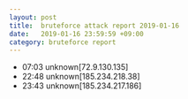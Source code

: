```yaml
---
layout: post
title:  bruteforce attack report 2019-01-16
date:   2019-01-16 23:59:59 +09:00
category: bruteforce report
---
```


* 07:03 unknown[72.9.130.135]
* 22:48 unknown[185.234.218.38]
* 23:43 unknown[185.234.217.186]
